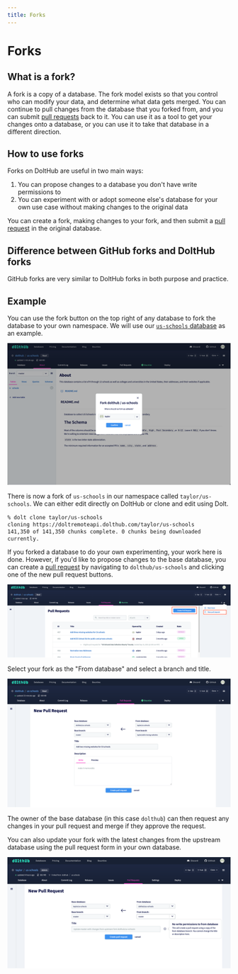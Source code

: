 ```yaml
---
title: Forks
---
```


# Forks

## What is a fork?

A fork is a copy of a database. The fork model exists so that you control who can modify your data, and determine what data gets merged. You can continue to pull changes from the database that you forked from, and you can submit [pull requests](./prs.md) back to it. You can use it as a tool to get your changes onto a database, or you can use it to take that database in a different direction.

## How to use forks

Forks on DoltHub are useful in two main ways:

1. You can propose changes to a database you don't have write permissions to
2. You can experiment with or adopt someone else's database for your own use case without making changes to the original data

You can create a fork, making changes to your fork, and then submit a [pull request](./prs.md) in the original database.

## Difference between GitHub forks and DoltHub forks

GitHub forks are very similar to DoltHub forks in both purpose and practice.

## Example

You can use the fork button on the top right of any database to fork the database to your own namespace. We will use our [`us-schools` database](https://www.dolthub.com/repositories/dolthub/us-schools) as an example.

![](../../.gitbook/assets/fork-database.png)

There is now a fork of `us-schools` in our namespace called `taylor/us-schools`. We can either edit directly on DoltHub or clone and edit using Dolt.

```
% dolt clone taylor/us-schools
cloning https://doltremoteapi.dolthub.com/taylor/us-schools
141,350 of 141,350 chunks complete. 0 chunks being downloaded currently.
```

If you forked a database to do your own experimenting, your work here is done. However, if you'd like to propose changes to the base database, you can create a [pull request](./prs.md) by navigating to `dolthub/us-schools` and clicking one of the new pull request buttons.

![](../../.gitbook/assets/new-pull-request.png)

Select your fork as the "From database" and select a branch and title.

![](../../.gitbook/assets/new-pull-request-form.png)

The owner of the base database (in this case `dolthub`) can then request any changes in your pull request and merge if they approve the request.

You can also update your fork with the latest changes from the upstream database using the pull request form in your own database.

![](../../.gitbook/assets/new-pull-upstream-db.png)
